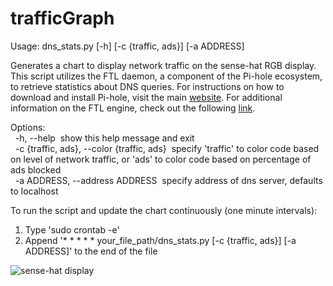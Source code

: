 # trafficGraph
Usage: dns_stats.py [-h] [-c {traffic, ads}] [-a ADDRESS]

Generates a chart to display network traffic on the sense-hat RGB display. This script utilizes the FTL daemon, a component of the Pi-hole ecosystem, to retrieve statistics about DNS queries. For instructions on how to download and install Pi-hole, visit the main [website](https://pi-hole.net/). For additional information on the FTL engine, check out the following [link](https://github.com/pi-hole/FTL).

Options:  
&nbsp;&nbsp;-h, --help&nbsp; show this help message and exit  
&nbsp;&nbsp;-c {traffic, ads}, --color {traffic, ads}&nbsp; specify 'traffic' to color code based on level of network traffic, or 'ads' to color code based on percentage of ads blocked  
&nbsp;&nbsp;-a ADDRESS, --address ADDRESS&nbsp; specify address of dns server, defaults to localhost
  
To run the script and update the chart continuously (one minute intervals):
1.  Type 'sudo crontab -e'  
2.  Append '* * * * * your_file_path/dns_stats.py [-c {traffic, ads}] [-a ADDRESS]' to the end of the file

![sense-hat display](https://github.com/monkeyWithKeyboard/trafficGraph/blob/master/images/sense-hat_2.jpg)
